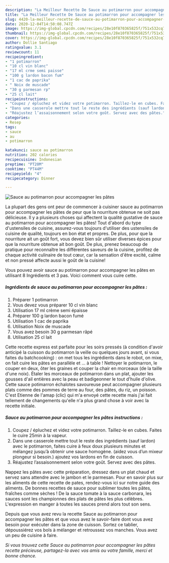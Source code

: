 ```yaml
---
description: "La Meilleur Recette De Sauce au potimarron pour accompagner les pâtes"
title: "La Meilleur Recette De Sauce au potimarron pour accompagner les pâtes"
slug: 4420-la-meilleur-recette-de-sauce-au-potimarron-pour-accompagner-les-pates
date: 2020-12-04T14:50:08.747Z
image: https://img-global.cpcdn.com/recipes/28e10f870365825f/751x532cq70/sauce-au-potimarron-pour-accompagner-les-pates-photo-principale-de-la-recette.jpg
thumbnail: https://img-global.cpcdn.com/recipes/28e10f870365825f/751x532cq70/sauce-au-potimarron-pour-accompagner-les-pates-photo-principale-de-la-recette.jpg
cover: https://img-global.cpcdn.com/recipes/28e10f870365825f/751x532cq70/sauce-au-potimarron-pour-accompagner-les-pates-photo-principale-de-la-recette.jpg
author: Dollie Santiago
ratingvalue: 3.1
reviewcount: 11
recipeingredient:
- "1 potimarron"
- "10 cl vin blanc"
- "17 ml crme semi paisse"
- "100 g lardon bacon fum"
- "1 cac de paprika"
- " Noix de muscade"
- "30 g parmesan rp"
- "25 cl lait"
recipeinstructions:
- "Coupez / épluchez et videz votre potimarron. Taillez-le en cubes. Faites le cuire 25min à la vapeur."
- "Dans une casserole mettre tout le reste des ingrédients (sauf lardon) avec le potimarron, faites cuire à feux doux plusieurs minutes et mélangez jusqu’à obtenir une sauce homogène. (aidez vous d’un mixeur plongeur si besoin.) ajoutez vos lardons en fin de cuisson."
- "Réajustez l’assaisonnement selon votre goût. Servez avec des pâtes."
categories:
- Resep
tags:
- sauce
- au
- potimarron

katakunci: sauce au potimarron 
nutrition: 202 calories
recipecuisine: Indonesian
preptime: "PT20M"
cooktime: "PT44M"
recipeyield: "4"
recipecategory: Dinner

---
```



![Sauce au potimarron pour accompagner les pâtes](https://img-global.cpcdn.com/recipes/28e10f870365825f/751x532cq70/sauce-au-potimarron-pour-accompagner-les-pates-photo-principale-de-la-recette.jpg)

La plupart des gens ont peur de commencer à cuisiner sauce au potimarron pour accompagner les pâtes de peur que la nourriture obtenue ne soit pas délicieuse. Il y a plusieurs choses qui affectent la qualité gustative de sauce au potimarron pour accompagner les pâtes! Tout d'abord du type d'ustensiles de cuisine, assurez-vous toujours d'utiliser des ustensiles de cuisine de qualité, toujours en bon état et propres. De plus, pour que la nourriture ait un goût fort, vous devez bien sûr utiliser diverses épices pour que la nourriture obtenue ait bon goût. De plus, prenez beaucoup de pratique pour reconnaître les différentes saveurs de la cuisine, profitez de chaque activité culinaire de tout cœur, car la sensation d'être excité, calme et non pressé affecte aussi le goût de la cuisine!

<!--inarticleads1-->

Vous pouvez avoir sauce au potimarron pour accompagner les pâtes en utilisant 8 Ingrédients et 3 pas. Voici comment vous cuire cette.

##### Ingrédients de sauce au potimarron pour accompagner les pâtes :

1. Préparer 1 potimarron
1. Vous devez vous préparer 10 cl vin blanc
1. Utilisation 17 ml crème semi épaisse
1. Préparer 100 g lardon bacon fumé
1. Utilisation 1 cac de paprika
1. Utilisation  Noix de muscade
1. Vous avez besoin 30 g parmesan râpé
1. Utilisation 25 cl lait


Cette recette express est parfaite pour les soirs pressés (à condition d&#39;avoir anticipé la cuisson du potimarron la veille ou quelques jours avant, si vous faites du batchcooking) : on met tous les ingrédients dans le robot, on mixe, on fait cuire les pâtes en parallèle et … à table ! Nettoyer le potimarron, le couper en deux, ôter les graines et couper la chair en morceaux (de la taille d&#39;une noix). Étaler les morceaux de potimarron dans un plat, ajouter les gousses d&#39;ail entières avec la peau et badigeonner le tout d&#39;huile d&#39;olive. Cette sauce potimarron échalotes savoureuse peut accompagner plusieurs plats comme des pommes de terre au four, des pâtes, du riz, un poisson. C&#39;est Etienne de l&#39;amap (clic) qui m&#39;a envoyé cette recette mais j&#39;ai fait tellement de changements qu&#39;elle n&#39;a plus grand chose à voir avec la recette initiale. 

<!--inarticleads2-->

##### Sauce au potimarron pour accompagner les pâtes instructions :

1. Coupez / épluchez et videz votre potimarron. Taillez-le en cubes. Faites le cuire 25min à la vapeur.
1. Dans une casserole mettre tout le reste des ingrédients (sauf lardon) avec le potimarron, faites cuire à feux doux plusieurs minutes et mélangez jusqu’à obtenir une sauce homogène. (aidez vous d’un mixeur plongeur si besoin.) ajoutez vos lardons en fin de cuisson.
1. Réajustez l’assaisonnement selon votre goût. Servez avec des pâtes.


Nappez les pâtes avec cette préparation, dressez dans un plat chaud et servez sans attendre avec le jambon et le parmesan. Pour en savoir plus sur les aliments de cette recette de pates, rendez-vous ici sur notre guide des aliments. De bonnes recettes de sauce pour sublimer toutes les pâtes, fraîches comme sèches ! De la sauce tomate à la sauce carbonara, les sauces sont les championnes des plats de pâtes les plus célèbres. L&#39;expression en manger à toutes les sauces prend alors tout son sens. 

<!--inarticleads1-->

<p>
Depuis que vous avez revu la recette Sauce au potimarron pour accompagner les pâtes et que vous avez le savoir-faire dont vous avez besoin pour exécuter dans la zone de cuisson. Sortez ce tablier, dépoussiérez vos bols à mélanger et retroussez vos manches. Vous avez un peu de cuisine à faire.
</p>

<p>
<i>Si vous trouvez cette Sauce au potimarron pour accompagner les pâtes recette précieuse, partagez-la avec vos amis ou votre famille, merci et bonne chance.</i>
</p>
